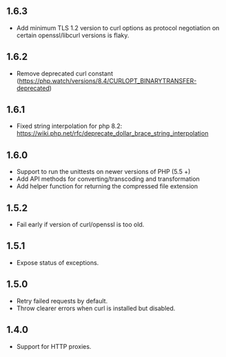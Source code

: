 ## 1.6.3
* Add minimum TLS 1.2 version to curl options as protocol negotiation on certain openssl/libcurl versions is flaky.

## 1.6.2
* Remove deprecated curl constant (https://php.watch/versions/8.4/CURLOPT_BINARYTRANSFER-deprecated)

## 1.6.1
* Fixed string interpolation for php 8.2: https://wiki.php.net/rfc/deprecate_dollar_brace_string_interpolation

## 1.6.0
* Support to run the unittests on newer versions of PHP (5.5 +)
* Add API methods for converting/transcoding and transformation
* Add helper function for returning the compressed file extension

## 1.5.2
* Fail early if version of curl/openssl is too old.

## 1.5.1
* Expose status of exceptions.

## 1.5.0
* Retry failed requests by default.
* Throw clearer errors when curl is installed but disabled.

## 1.4.0
* Support for HTTP proxies.
